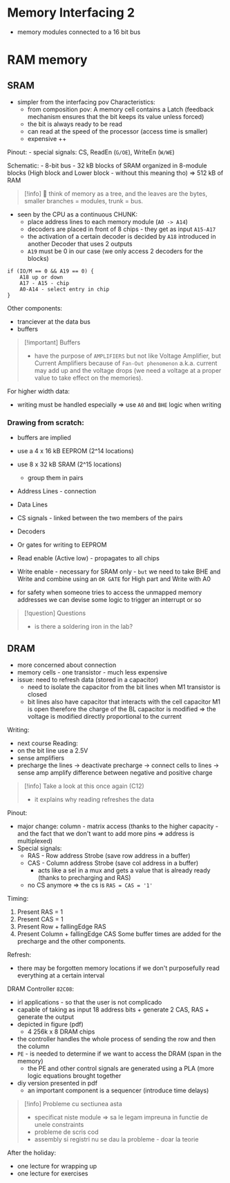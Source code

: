 # Memory Interfacing 2

- memory modules connected to a 16 bit bus

# RAM memory

## SRAM
- simpler from the interfacing pov
Characteristics:
	- from composition pov: A memory cell contains a Latch (feedback mechanism ensures that the bit keeps its value unless forced) 
	- the bit is always ready to be read
	- can read at the speed of the processor (access time is smaller)
	- expensive ++

Pinout:
	- special signals: CS, ReadEn (`G/OE`), WriteEn (`W/WE`) 

Schematic:
	- 8-bit bus
	- 32 kB blocks of SRAM organized in 8-module blocks (High block and Lower block - without this meaning tho) => 512 kB of RAM
> [!info] 🌳 think of memory as a tree, and the leaves are the bytes, smaller branches = modules, trunk = bus.

- seen by the CPU as a continuous CHUNK:
	- place address lines to each memory module (`A0 -> A14`)
	- decoders are placed in front of 8 chips - they get as input `A15-A17` 
	- the activation of a certain decoder is decided by `A18` introduced in another Decoder that uses 2 outputs
	- `A19` must be 0 in our case (we only access 2 decoders for the blocks)

```
if (IO/M == 0 && A19 == 0) {
	A18 up or down
	A17 - A15 - chip
	A0-A14 - select entry in chip
}
```

Other components:
- tranciever at the data bus
- buffers

> [!important] Buffers 
> - have the purpose of `AMPLIFIERS` but not like Voltage Amplifier, but Current Amplifiers because of `Fan-Out phenomenon` a.k.a. current may add up and the voltage drops (we need a voltage at a proper value to take effect on the memories).

For higher width data:
- writing must be handled especially => use `A0` and `BHE` logic when writing

### Drawing from scratch:
- buffers are implied
- use a 4 x 16 kB EEPROM (2^14 locations)
- use 8 x 32 kB SRAM (2^15 locations)
	- group them in pairs

- Address Lines - connection 
- Data Lines
- CS signals - linked between the two members of the pairs
- Decoders 
- Or gates for writing to EEPROM 
- Read enable (Active low) - propagates to all chips
- Write enable - necessary for SRAM only - `but` we need to take BHE and Write and combine using an `OR GATE` for High part and Write with A0 
- for safety when someone tries to access the unmapped memory addresses we can devise some logic to trigger an interrupt or so

> [!question] Questions
> - is there a soldering iron in the lab?


## DRAM
- more concerned about connection
- memory cells  - one transistor - much less expensive
- issue: need to refresh data (stored in a capacitor)
	- need to isolate the capacitor from the bit lines when M1 transistor is closed
	- bit lines also have capacitor that interacts with the cell capacitor M1 is open therefore the charge of the BL capacitor is modified => the voltage is modified directly proportional to the current

Writing:
- next course
Reading:
- on the bit line use a 2.5V 
- sense amplifiers
- precharge the lines -> deactivate precharge -> connect cells to lines -> sense amp amplify difference between negative and positive charge

> [!info] Take a look at this once again (C12)
> - it explains why reading refreshes the data

Pinout:
- major change: column - matrix access (thanks to the higher capacity - and the fact that we don't want to add more pins => address is multiplexed)
- Special signals:
	- RAS - Row address Strobe (save row address in a buffer)
	- CAS - Column address Strobe (save col address in a buffer)
		- acts like a sel in a mux and gets a value that is already ready (thanks to precharging and RAS)
	- no CS anymore => the cs is `RAS = CAS = '1'`

Timing:
1. Present RAS = 1
2. Present CAS = 1
3. Present Row + fallingEdge RAS
4. Present Column + fallingEdge CAS
Some buffer times are added for the precharge and the  other components.

Refresh:
- there may be forgotten memory locations if we don't purposefully read everything at a certain interval

DRAM Controller `82C08`:
- irl applications - so that the user is not complicado
- capable of taking as input 18 address bits + generate 2 CAS, RAS + generate the output
- depicted in figure (pdf)
	- 4 256k x 8 DRAM chips
- the controller handles the whole process of sending the row and then the column
- `PE` - is needed to determine if we want to access the DRAM (span in the memory)
	- the PE and other control signals are generated using a PLA (more logic equations brought together
- diy version presented in pdf
	- an important component is a sequencer (introduce time delays)

> [!info] Probleme cu sectiunea asta
> - specificat niste module => sa le legam impreuna in functie de unele constraints
> - probleme de scris cod
> - assembly si registri nu se dau la probleme - doar la teorie

After the holiday:
- one lecture for wrapping up
- one lecture for exercises
